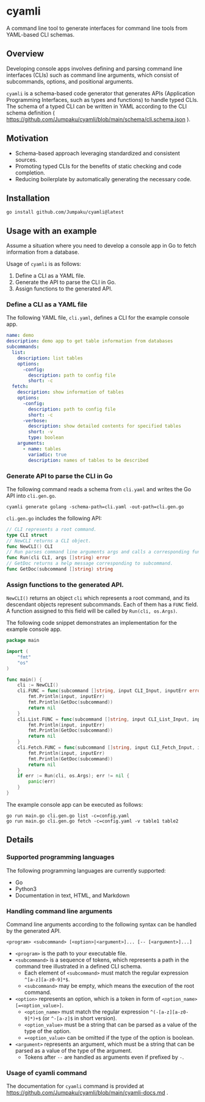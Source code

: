 # cyamli

A command line tool to generate interfaces for command line tools from YAML-based CLI schemas.

## Overview

Developing console apps involves defining and parsing command line interfaces (CLIs) such as command line arguments, which consist of subcommands, options, and positional arguments.

`cyamli` is a schema-based code generator that generates APIs (Application Programming Interfaces, such as types and functions) to handle typed CLIs.
The schema of a typed CLI can be written in YAML according to the CLI schema definition ( https://github.com/Jumpaku/cyamli/blob/main/schema/cli.schema.json ).

## Motivation

- Schema-based approach leveraging standardized and consistent sources.
- Promoting typed CLIs for the benefits of static checking and code completion.
- Reducing boilerplate by automatically generating the necessary code.


## Installation

```shell
go install github.com/Jumpaku/cyamli@latest
```

## Usage with an example

Assume a situation where you need to develop a console app in Go to fetch information from a database.

Usage of `cyamli` is as follows:

1. Define a CLI as a YAML file.
2. Generate the API to parse the CLI in Go.
3. Assign functions to the generated API.

### Define a CLI as a YAML file

The following YAML file, `cli.yaml`, defines a CLI for the example console app.

```yaml
name: demo
description: demo app to get table information from databases
subcommands:
  list:
    description: list tables
    options:
      -config:
        description: path to config file
        short: -c
  fetch:
    description: show information of tables
    options:
      -config:
        description: path to config file
        short: -c
      -verbose:
        description: show detailed contents for specified tables
        short: -v
        type: boolean
    arguments:
      - name: tables
        variadic: true
        description: names of tables to be described
```

### Generate API to parse the CLI in Go

The following command reads a schema from `cli.yaml` and writes the Go API into `cli.gen.go`.

```shell
cyamli generate golang -schema-path=cli.yaml -out-path=cli.gen.go
```

`cli.gen.go` includes the following API:

```go
// CLI represents a root command.
type CLI struct
// NewCLI returns a CLI object.
func NewCLI() CLI
// Run parses command line arguments args and calls a corresponding function assigned in cli.
func Run(cli CLI, args []string) error
// GetDoc returns a help message corresponding to subcommand.
func GetDoc(subcommand []string) string
```

### Assign functions to the generated API.

`NewCLI()` returns an object `cli` which represents a root command, and its descendant objects represent subcommands.
Each of them has a `FUNC` field.
A function assigned to this field will be called by `Run(cli, os.Args)`.

The following code snippet demonstrates an implementation for the example console app.

```go
package main

import (
	"fmt"
	"os"
)

func main() {
	cli := NewCLI()
	cli.FUNC = func(subcommand []string, input CLI_Input, inputErr error) (err error) {
		fmt.Println(input, inputErr)
		fmt.Println(GetDoc(subcommand))
		return nil
	}
	cli.List.FUNC = func(subcommand []string, input CLI_List_Input, inputErr error) (err error) {
		fmt.Println(input, inputErr)
		fmt.Println(GetDoc(subcommand))
		return nil
	}
	cli.Fetch.FUNC = func(subcommand []string, input CLI_Fetch_Input, inputErr error) (err error) {
		fmt.Println(input, inputErr)
		fmt.Println(GetDoc(subcommand))
		return nil
	}
	if err := Run(cli, os.Args); err != nil {
		panic(err)
	}
}
```

The example console app can be executed as follows:

```shell
go run main.go cli.gen.go list -c=config.yaml
go run main.go cli.gen.go fetch -c=config.yaml -v table1 table2
```

## Details

### Supported programming languages

The following programming languages are currently supported:

* Go
* Python3
* Documentation in text, HTML, and Markdown

### Handling command line arguments

Command line arguments according to the following syntax can be handled by the generated API.

```
<program> <subcommand> [<option>|<argument>]... [-- [<argument>]...]
```

- `<program>` is the path to your executable file.
- `<subcommand>` is a sequence of tokens, which represents a path in the command tree illustrated in a defined CLI schema.
	- Each element of `<subcommand>` must match the regular expression `^[a-z][a-z0-9]*$`.
    - `<subcommand>` may be empty, which means the execution of the root command.
- `<option>` represents an option, which is a token in form of `<option_name>[=<option_value>]`.
    - `<option_name>` must match the regular expression `^(-[a-z][a-z0-9]*)+$` (or `^-[a-z]$` in short version).
    - `<option_value>` must be a string that can be parsed as a value of the type of the option.
    - `=<option_value>` can be omitted if the type of the option is boolean.
- `<argument>` represents an argument, which must be a string that can be parsed as a value of the type of the argument.
    - Tokens after `--` are handled as arguments even if prefixed by `-`.

### Usage of cyamli command

The documentation for `cyamli` command is provided at https://github.com/Jumpaku/cyamli/blob/main/cyamli-docs.md .
